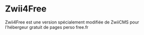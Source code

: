 # Zwii4Free
Zwii4Free est une version spécialement modifiée de ZwiiCMS pour l'hébergeur gratuit de pages perso free.fr
